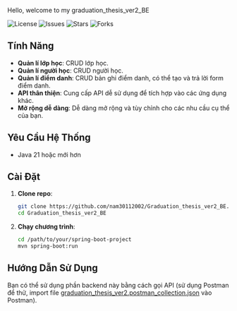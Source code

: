 Hello, welcome to my graduation_thesis_ver2_BE

![License](https://img.shields.io/github/license/nam30112002/Graduation_thesis_ver2_BE) ![Issues](https://img.shields.io/github/issues/nam30112002/Graduation_thesis_ver2_BE) ![Stars](https://img.shields.io/github/stars/nam30112002/Graduation_thesis_ver2_BE) ![Forks](https://img.shields.io/github/forks/nam30112002/Graduation_thesis_ver2_BE)


## Tính Năng

- **Quản lí lớp học**: CRUD lớp học.
- **Quản lí người học**: CRUD người học.
- **Quản lí điểm danh**: CRUD bản ghi điểm danh, có thể tạo và trả lời form điểm danh.
- **API thân thiện**: Cung cấp API dễ sử dụng để tích hợp vào các ứng dụng khác.
- **Mở rộng dễ dàng**: Dễ dàng mở rộng và tùy chỉnh cho các nhu cầu cụ thể của bạn.

## Yêu Cầu Hệ Thống

- Java 21 hoặc mới hơn

## Cài Đặt

1. **Clone repo**:
    ```bash
    git clone https://github.com/nam30112002/Graduation_thesis_ver2_BE.git
    cd Graduation_thesis_ver2_BE
    ```

2. **Chạy chương trình**:
    ```bash
    cd /path/to/your/spring-boot-project
    mvn spring-boot:run
    ```

## Hướng Dẫn Sử Dụng

Bạn có thể sử dụng phần backend này bằng cách gọi API (sử dụng Postman để thử, import file [graduation_thesis_ver2.postman_collection.json](graduation_thesis_ver2.postman_collection.json) vào Postman).

